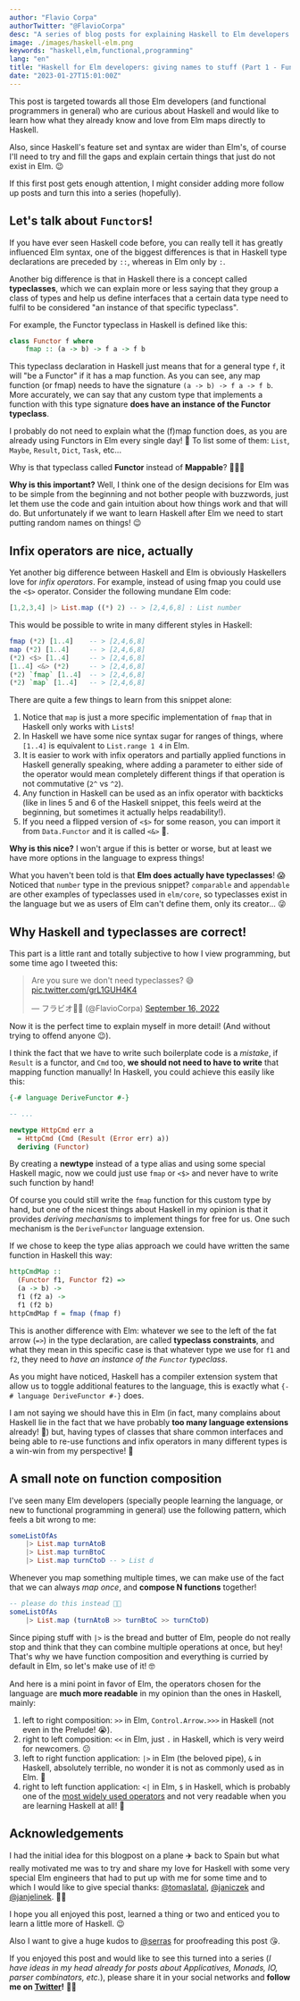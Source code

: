 ```yaml
---
author: "Flavio Corpa"
authorTwitter: "@FlavioCorpa"
desc: "A series of blog posts for explaining Haskell to Elm developers interested to learn the language that powers the compiler for their favourite language!"
image: ./images/haskell-elm.png
keywords: "haskell,elm,functional,programming"
lang: "en"
title: "Haskell for Elm developers: giving names to stuff (Part 1 - Functors)"
date: "2023-01-27T15:01:00Z"
---
```


This post is targeted towards all those Elm developers (and functional programmers in general) who are curious about Haskell and would like to learn how what they already know and love from Elm maps directly to Haskell.

Also, since Haskell's feature set and syntax are wider than Elm's, of course I'll need to try and fill the gaps and explain certain things that just do not exist in Elm. 😉

If this first post gets enough attention, I might consider adding more follow up posts and turn this into a series (hopefully).

## Let's talk about `Functor`s!

If you have ever seen Haskell code before, you can really tell it has greatly influenced Elm syntax, one of the biggest differences is that in Haskell type declarations are preceded by `::`, whereas in Elm only by `:`.

Another big difference is that in Haskell there is a concept called **typeclasses**, which we can explain more or less saying that they group a class of types and help us define interfaces that a certain data type need to fulfil to be considered "an instance of that specific typeclass".

For example, the Functor typeclass in Haskell is defined like this:

```haskell
class Functor f where
    fmap :: (a -> b) -> f a -> f b
```

This typeclass declaration in Haskell just means that for a general type `f`, it will "be a Functor" if it has a map function. As you can see, any map function (or fmap) needs to have the signature `(a -> b) -> f a -> f b`. More accurately, we can say that any custom type that implements a function with this type signature **does have an instance of the Functor typeclass**.

I probably do not need to explain what the (f)map function does, as you are already using Functors in Elm every single day! 🤯 To list some of them: `List`, `Maybe`, `Result`, `Dict`, `Task`, etc...

Why is that typeclass called **Functor** instead of **Mappable**? 🤷🏼‍♂️

**Why is this important?** Well, I think one of the design decisions for Elm was to be simple from the beginning and not bother people with buzzwords, just let them use the code and gain intuition about how things work and that will do. But unfortunately if we want to learn Haskell after Elm we need to start putting random names on things! 😉

## Infix operators are nice, actually

Yet another big difference between Haskell and Elm is obviously Haskellers love for _infix operators_. For example, instead of using fmap you could use the `<$>` operator. Consider the following mundane Elm code:

```elm
[1,2,3,4] |> List.map ((*) 2) -- > [2,4,6,8] : List number
```

This would be possible to write in many different styles in Haskell:

```haskell
fmap (*2) [1..4]    -- > [2,4,6,8]
map (*2) [1..4]     -- > [2,4,6,8]
(*2) <$> [1..4]     -- > [2,4,6,8]
[1..4] <&> (*2)     -- > [2,4,6,8]
(*2) `fmap` [1..4]  -- > [2,4,6,8]
(*2) `map` [1..4]   -- > [2,4,6,8]
```

There are quite a few things to learn from this snippet alone:

1. Notice that `map` is just a more specific implementation of `fmap` that in Haskell only works with `List`s!
2. In Haskell we have some nice syntax sugar for ranges of things, where `[1..4]` is equivalent to `List.range 1 4` in Elm.
3. It is easier to work with infix operators and partially applied functions in Haskell generally speaking, where adding a parameter to either side of the operator would mean completely different things if that operation is not commutative (`2^` vs `^2`).
4. Any function in Haskell can be used as an infix operator with backticks (like in lines 5 and 6 of the Haskell snippet, this feels weird at the beginning, but sometimes it actually helps readability!).
5. If you need a flipped version of `<$>` for some reason, you can import it from `Data.Functor` and it is called `<&>` 🙈.

**Why is this nice?** I won't argue if this is better or worse, but at least we have more options in the language to express things!

What you haven't been told is that **Elm does actually have typeclasses**! 😱 Noticed that `number` type in the previous snippet? `comparable` and `appendable` are other examples of typeclasses used in `elm/core`, so typeclasses exist in the language but we as users of Elm can't define them, only its creator... 😜

## Why Haskell and typeclasses are correct!

This part is a little rant and totally subjective to how I view programming, but some time ago I tweeted this:

<blockquote class="twitter-tweet"><p lang="en" dir="ltr">Are you sure we don&#39;t need typeclasses? 😅 <a href="https://t.co/grL1GUH4K4">pic.twitter.com/grL1GUH4K4</a></p>&mdash; フラビオ🥷🏼 (@FlavioCorpa) <a href="https://twitter.com/FlavioCorpa/status/1570739010322169856?ref_src=twsrc%5Etfw">September 16, 2022</a></blockquote> <script async src="https://platform.twitter.com/widgets.js" charset="utf-8"></script>

Now it is the perfect time to explain myself in more detail! (And without trying to offend anyone 😉).

I think the fact that we have to write such boilerplate code is a _mistake_, if `Result` is a functor, and `Cmd` too, **we should not need to have to write** that mapping function manually! In Haskell, you could achieve this easily like this:

```haskell
{-# language DeriveFunctor #-}

-- ...

newtype HttpCmd err a
  = HttpCmd (Cmd (Result (Error err) a))
  deriving (Functor)
```

By creating a **newtype** instead of a type alias and using some special Haskell magic, now we could just use `fmap` or `<$>` and never have to write such function by hand!

Of course you could still write the `fmap` function for this custom type by hand, but one of the nicest things about Haskell in my opinion is that it provides _deriving mechanisms_ to implement things for free for us. One such mechanism is the `DeriveFunctor` language extension.

If we chose to keep the type alias approach we could have written the same function in Haskell this way:

```haskell
httpCmdMap ::
  (Functor f1, Functor f2) =>
  (a -> b) ->
  f1 (f2 a) ->
  f1 (f2 b)
httpCmdMap f = fmap (fmap f)
```

This is another difference with Elm: whatever we see to the left of the fat arrow (`=>`) in the type declaration, are called **typeclass constraints**, and what they mean in this specific case is that whatever type we use for `f1` and `f2`, they need to _have an instance of the `Functor` typeclass_.

As you might have noticed, Haskell has a compiler extension system that allow us to toggle additional features to the language, this is exactly what `{-# language DeriveFunctor #-}` does.

I am not saying we should have this in Elm (in fact, many complains about Haskell lie in the fact that we have probably **too many language extensions** already! 🙈) but, having types of classes that share common interfaces and being able to re-use functions and infix operators in many different types is a win-win from my perspective! 🚀

## A small note on function composition

I've seen many Elm developers (specially people learning the language, or new to functional programming in general) use the following pattern, which feels a bit wrong to me:

```elm
someListOfAs
    |> List.map turnAtoB
    |> List.map turnBtoC
    |> List.map turnCtoD -- > List d

```

Whenever you map something multiple times, we can make use of the fact that we can always _map once_, and **compose N functions** together!

```elm
-- please do this instead 🙏🏻
someListOfAs
    |> List.map (turnAtoB >> turnBtoC >> turnCtoD)
```

Since piping stuff with `|>` is the bread and butter of Elm, people do not really stop and think that they can combine multiple operations at once, but hey! That's why we have function composition and everything is curried by default in Elm, so let's make use of it! 🤓

And here is a mini point in favor of Elm, the operators chosen for the language are **much more readable** in my opinion than the ones in Haskell, mainly:

1. left to right composition: `>>` in Elm, `Control.Arrow.>>>` in Haskell (not even in the Prelude! 😭).
2. right to left composition: `<<` in Elm, just `.` in Haskell, which is very weird for newcomers. 😕
3. left to right function application: `|>` in Elm (the beloved pipe), `&` in Haskell, absolutely terrible, no wonder it is not as commonly used as in Elm. 🥲
4. right to left function application: `<|` in Elm, `$` in Haskell, which is probably one of the [most widely used operators](https://www.fpcomplete.com/haskell/tutorial/operators/) and not very readable when you are learning Haskell at all! 🫢

## Acknowledgements

I had the initial idea for this blogpost on a plane ✈️ back to Spain but what really motivated me was to try and share my love for Haskell with some very special Elm engineers that had to put up with me for some time and to which I would like to give special thanks: [@tomaslatal](https://twitter.com/TomasLatal), [@janiczek](https://twitter.com/janiczek) and [@janjelinek](https://twitter.com/kurnick). 🙌🏻

I hope you all enjoyed this post, learned a thing or two and enticed you to learn a little more of Haskell. 😉

Also I want to give a huge kudos to [@serras](https://twitter.com/trupill) for proofreading this post 😘.

If you enjoyed this post and would like to see this turned into a series (_I have ideas in my head already for posts about Applicatives, Monads, IO, parser combinators, etc._), please share it in your social networks and **follow me on [Twitter](https://twitter.com/FlavioCorpa)!** 🙌🏻
